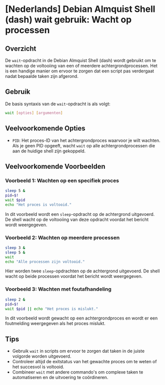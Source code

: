 # [Nederlands] Debian Almquist Shell (dash) wait gebruik: Wacht op processen

## Overzicht
De `wait`-opdracht in de Debian Almquist Shell (dash) wordt gebruikt om te wachten op de voltooiing van een of meerdere achtergrondprocessen. Het is een handige manier om ervoor te zorgen dat een script pas verdergaat nadat bepaalde taken zijn afgerond.

## Gebruik
De basis syntaxis van de `wait`-opdracht is als volgt:

```sh
wait [opties] [argumenten]
```

## Veelvoorkomende Opties
- `PID`: Het proces-ID van het achtergrondproces waarvoor je wilt wachten. Als je geen PID opgeeft, wacht `wait` op alle achtergrondprocessen die aan de huidige shell zijn gekoppeld.

## Veelvoorkomende Voorbeelden

### Voorbeeld 1: Wachten op een specifiek proces
```sh
sleep 5 &
pid=$!
wait $pid
echo "Het proces is voltooid."
```
In dit voorbeeld wordt een `sleep`-opdracht op de achtergrond uitgevoerd. De shell wacht op de voltooiing van deze opdracht voordat het bericht wordt weergegeven.

### Voorbeeld 2: Wachten op meerdere processen
```sh
sleep 3 &
sleep 5 &
wait
echo "Alle processen zijn voltooid."
```
Hier worden twee `sleep`-opdrachten op de achtergrond uitgevoerd. De shell wacht op beide processen voordat het bericht wordt weergegeven.

### Voorbeeld 3: Wachten met foutafhandeling
```sh
sleep 2 &
pid=$!
wait $pid || echo "Het proces is mislukt."
```
In dit voorbeeld wordt gewacht op een achtergrondproces en wordt er een foutmelding weergegeven als het proces mislukt.

## Tips
- Gebruik `wait` in scripts om ervoor te zorgen dat taken in de juiste volgorde worden uitgevoerd.
- Controleer altijd de exitstatus van het gewachte proces om te weten of het succesvol is voltooid.
- Combineer `wait` met andere commando's om complexe taken te automatiseren en de uitvoering te coördineren.